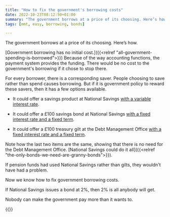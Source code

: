```yaml
---
title: "How to fix the government's borrowing costs"
date: 2022-10-23T08:12:50+01:00
summary: "The government borrows at a price of its choosing. Here’s how."
tags: [mmt, easy, borrowing, bonds]

---
```

The government borrows at a price of its choosing. Here’s how.
 
[Government borrowing has no initial cost.]({{<relref "all-government-spending-is-borrowed">}}) Because of the way accounting functions, the payment system provides the funding. There would be no cost to the government's borrowing if it chose to stop there.
 
For every borrower, there is a corresponding saver. People choosing to save rather than spend causes borrowing. But if it is government policy to reward these savers, then it has a few options available.
 
- It could offer a savings product at National Savings [with a variable interest rate][2].
 
- It could offer a £100 savings bond at National Savings [with a fixed interest rate and a fixed term][3].
 
- It could offer a £100 treasury gilt at the Debt Management Office [with a fixed interest rate and a fixed term][4].
 
Note how the last two items are the same, showing that there is no need for the Debt Management Office. [National Savings could do it all]({{<relref "the-only-bonds-we-need-are-granny-bonds">}}).
 
If pension funds had used National Savings rather than gilts, they wouldn't have had a problem.

Now we know how to fix government borrowing costs.

If National Savings issues a bond at 2%, then 2% is all anybody will get.
 
Nobody can make the government pay more than it wants to.

{{<joindiscord>}}

[2]: https://www.nsandi.com/products/income-bonds
[3]: https://www.nsandi.com/products/green-savings-bonds
[4]: https://www.dmo.gov.uk/media/01imgjke/prosp080222b.pdf
